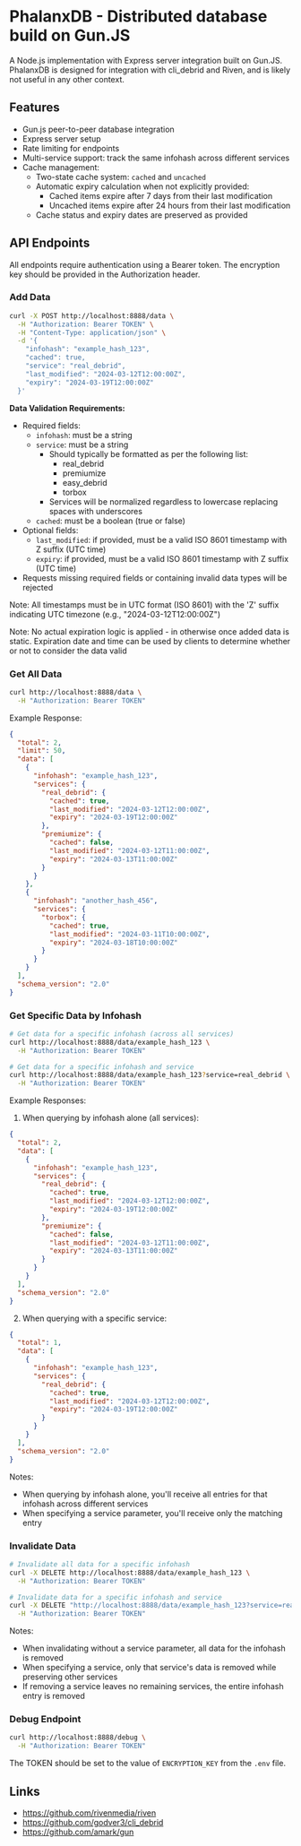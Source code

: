 # PhalanxDB - Distributed database build on Gun.JS

A Node.js implementation with Express server integration built on Gun.JS. PhalanxDB is designed for integration with cli_debrid and Riven, and is likely not useful in any other context.

## Features

- Gun.js peer-to-peer database integration
- Express server setup
- Rate limiting for endpoints
- Multi-service support: track the same infohash across different services
- Cache management:
  - Two-state cache system: `cached` and `uncached`
  - Automatic expiry calculation when not explicitly provided:
    - Cached items expire after 7 days from their last modification
    - Uncached items expire after 24 hours from their last modification
  - Cache status and expiry dates are preserved as provided

## API Endpoints

All endpoints require authentication using a Bearer token. The encryption key should be provided in the Authorization header.

### Add Data

```bash
curl -X POST http://localhost:8888/data \
  -H "Authorization: Bearer TOKEN" \
  -H "Content-Type: application/json" \
  -d '{
    "infohash": "example_hash_123",
    "cached": true,
    "service": "real_debrid",
    "last_modified": "2024-03-12T12:00:00Z",
    "expiry": "2024-03-19T12:00:00Z"
  }'
```

**Data Validation Requirements:**
- Required fields:
  - `infohash`: must be a string
  - `service`: must be a string
    - Should typically be formatted as per the following list:
      - real_debrid
      - premiumize
      - easy_debrid
      - torbox
    - Services will be normalized regardless to lowercase replacing spaces with underscores
  - `cached`: must be a boolean (true or false)
- Optional fields:
  - `last_modified`: if provided, must be a valid ISO 8601 timestamp with Z suffix (UTC time)
  - `expiry`: if provided, must be a valid ISO 8601 timestamp with Z suffix (UTC time)
- Requests missing required fields or containing invalid data types will be rejected

Note: All timestamps must be in UTC format (ISO 8601) with the 'Z' suffix indicating UTC timezone (e.g., "2024-03-12T12:00:00Z")

Note: No actual expiration logic is applied - in otherwise once added data is static. Expiration date and time can be used by clients to determine whether or not to consider the data valid

### Get All Data

```bash
curl http://localhost:8888/data \
  -H "Authorization: Bearer TOKEN"
```

Example Response:
```json
{
  "total": 2,
  "limit": 50,
  "data": [
    {
      "infohash": "example_hash_123",
      "services": {
        "real_debrid": {
          "cached": true,
          "last_modified": "2024-03-12T12:00:00Z",
          "expiry": "2024-03-19T12:00:00Z"
        },
        "premiumize": {
          "cached": false,
          "last_modified": "2024-03-12T11:00:00Z",
          "expiry": "2024-03-13T11:00:00Z"
        }
      }
    },
    {
      "infohash": "another_hash_456",
      "services": {
        "torbox": {
          "cached": true,
          "last_modified": "2024-03-11T10:00:00Z",
          "expiry": "2024-03-18T10:00:00Z"
        }
      }
    }
  ],
  "schema_version": "2.0"
}
```

### Get Specific Data by Infohash

```bash
# Get data for a specific infohash (across all services)
curl http://localhost:8888/data/example_hash_123 \
  -H "Authorization: Bearer TOKEN"

# Get data for a specific infohash and service
curl http://localhost:8888/data/example_hash_123?service=real_debrid \
  -H "Authorization: Bearer TOKEN"
```

Example Responses:

1. When querying by infohash alone (all services):
```json
{
  "total": 2,
  "data": [
    {
      "infohash": "example_hash_123",
      "services": {
        "real_debrid": {
          "cached": true,
          "last_modified": "2024-03-12T12:00:00Z",
          "expiry": "2024-03-19T12:00:00Z"
        },
        "premiumize": {
          "cached": false,
          "last_modified": "2024-03-12T11:00:00Z",
          "expiry": "2024-03-13T11:00:00Z"
        }
      }
    }
  ],
  "schema_version": "2.0"
}
```

2. When querying with a specific service:
```json
{
  "total": 1,
  "data": [
    {
      "infohash": "example_hash_123",
      "services": {
        "real_debrid": {
          "cached": true,
          "last_modified": "2024-03-12T12:00:00Z",
          "expiry": "2024-03-19T12:00:00Z"
        }
      }
    }
  ],
  "schema_version": "2.0"
}
```

Notes:
- When querying by infohash alone, you'll receive all entries for that infohash across different services
- When specifying a service parameter, you'll receive only the matching entry

### Invalidate Data

```bash
# Invalidate all data for a specific infohash
curl -X DELETE http://localhost:8888/data/example_hash_123 \
  -H "Authorization: Bearer TOKEN"

# Invalidate data for a specific infohash and service
curl -X DELETE "http://localhost:8888/data/example_hash_123?service=real_debrid" \
  -H "Authorization: Bearer TOKEN"
```

Notes:
- When invalidating without a service parameter, all data for the infohash is removed
- When specifying a service, only that service's data is removed while preserving other services
- If removing a service leaves no remaining services, the entire infohash entry is removed

### Debug Endpoint

```bash
curl http://localhost:8888/debug \
  -H "Authorization: Bearer TOKEN"
```

The TOKEN should be set to the value of `ENCRYPTION_KEY` from the `.env` file. 

## Links

- https://github.com/rivenmedia/riven
- https://github.com/godver3/cli_debrid
- https://github.com/amark/gun